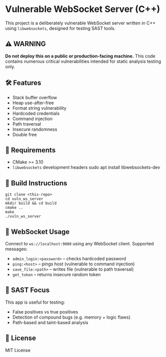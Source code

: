 # Vulnerable WebSocket Server (C++)

This project is a deliberately vulnerable WebSocket server written in C++ using `libwebsockets`, designed for testing SAST tools.

## ⚠️ WARNING
**Do not deploy this on a public or production-facing machine.** This code contains numerous critical vulnerabilities intended for static analysis testing only.

## 🛠 Features
- Stack buffer overflow
- Heap use-after-free
- Format string vulnerability
- Hardcoded credentials
- Command injection
- Path traversal
- Insecure randomness
- Double free

## 🧱 Requirements
- CMake >= 3.10
- `libwebsockets` development headers
  sudo apt install libwebsockets-dev

## 🧪 Build Instructions
    git clone <this-repo>
    cd vuln_ws_server
    mkdir build && cd build
    cmake ..
    make
    ./vuln_ws_server

## 🔌 WebSocket Usage
Connect to `ws://localhost:9000` using any WebSocket client. Supported messages:

- `admin_login:<password>` – checks hardcoded password
- `ping:<host>` – pings host (vulnerable to command injection)
- `save_file:<path>` – writes file (vulnerable to path traversal)
- `get_token` – returns insecure random token

## 🧪 SAST Focus
This app is useful for testing:
- False positives vs true positives
- Detection of compound bugs (e.g. memory + logic flaws)
- Path-based and taint-based analysis

## 📜 License
MIT License
